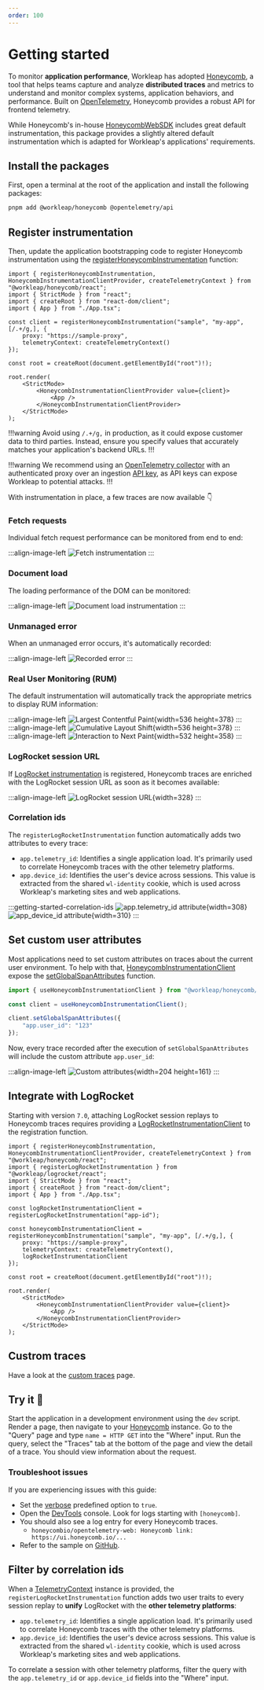 ```yaml
---
order: 100
---
```


# Getting started

To monitor **application performance**, Workleap has adopted [Honeycomb](https://www.honeycomb.io/), a tool that helps teams capture and analyze **distributed traces** and metrics to understand and monitor complex systems, application behaviors, and performance. Built on [OpenTelemetry](https://opentelemetry.io/), Honeycomb provides a robust API for frontend telemetry.

While Honeycomb's in-house [HoneycombWebSDK](https://docs.honeycomb.io/send-data/javascript-browser/honeycomb-distribution/) includes great default instrumentation, this package provides a slightly altered default instrumentation which is adapted for Workleap's applications' requirements. 

## Install the packages

First, open a terminal at the root of the application and install the following packages:

```bash
pnpm add @workleap/honeycomb @opentelemetry/api
```

## Register instrumentation

Then, update the application bootstrapping code to register Honeycomb instrumentation using the [registerHoneycombInstrumentation](./reference/registerHoneycombInstrumentation.md) function:

```tsx !#6-9,15,17 index.tsx
import { registerHoneycombInstrumentation, HoneycombInstrumentationClientProvider, createTelemetryContext } from "@workleap/honeycomb/react";
import { StrictMode } from "react";
import { createRoot } from "react-dom/client";
import { App } from "./App.tsx";

const client = registerHoneycombInstrumentation("sample", "my-app", [/.+/g,], {
    proxy: "https://sample-proxy",
    telemetryContext: createTelemetryContext()
});

const root = createRoot(document.getElementById("root")!);

root.render(
    <StrictMode>
        <HoneycombInstrumentationClientProvider value={client}>
            <App />
        </HoneycombInstrumentationClientProvider>
    </StrictMode>
);
```

!!!warning
Avoid using `/.+/g,` in production, as it could expose customer data to third parties. Instead, ensure you specify values that accurately matches your application's backend URLs.
!!!

!!!warning
We recommend using an [OpenTelemetry collector](https://docs.honeycomb.io/send-data/opentelemetry/collector/) with an authenticated proxy over an ingestion [API key](https://docs.honeycomb.io/get-started/configure/environments/manage-api-keys/#create-api-key), as API keys can expose Workleap to potential attacks.
!!!

With instrumentation in place, a few traces are now available 👇

### Fetch requests

Individual fetch request performance can be monitored from end to end:

:::align-image-left
![Fetch instrumentation](../static/honeycomb/honeycomb-http-get.png)
:::

### Document load

The loading performance of the DOM can be monitored:

:::align-image-left
![Document load instrumentation](../static/honeycomb/honeycomb-document-load.png)
:::

### Unmanaged error

When an unmanaged error occurs, it's automatically recorded:

:::align-image-left
![Recorded error](../static/honeycomb/honeycomb-failing-http-request.png)
:::

### Real User Monitoring (RUM)

The default instrumentation will automatically track the appropriate metrics to display RUM information:

:::align-image-left
![Largest Contentful Paint](../static/honeycomb/honeycomb-lcp.png){width=536 height=378}
:::
:::align-image-left
![Cumulative Layout Shift](../static/honeycomb/honeycomb-cls.png){width=536 height=378}
:::
:::align-image-left
![Interaction to Next Paint](../static/honeycomb/honeycomb-inp.png){width=532 height=358}
:::

### LogRocket session URL

If [LogRocket instrumentation](../logrocket/getting-started.md) is registered, Honeycomb traces are enriched with the LogRocket session URL as soon as it becomes available:

:::align-image-left
![LogRocket session URL](../static/honeycomb/honeycomb-logrocket-session-url.png){width=328}
:::

### Correlation ids

The `registerLogRocketInstrumentation` function automatically adds two attributes to every trace:

- `app.telemetry_id`: Identifies a single application load. It's primarily used to correlate Honeycomb traces with the other telemetry platforms.
- `app.device_id`: Identifies the user's device across sessions. This value is extracted from the shared `wl-identity` cookie, which is used across Workleap's marketing sites and web applications.

:::getting-started-correlation-ids
![app.telemetry_id attribute](../static/honeycomb/honeycomb-telemetry-id.png){width=308}
![app_device_id attribute](../static/honeycomb/honeycomb-device-id.png){width=310}
:::

## Set custom user attributes

Most applications need to set custom attributes on traces about the current user environment. To help with that, [HoneycombInstrumentationClient](./reference/HoneycombInstrumentationClient.md) expose the [setGlobalSpanAttributes](./reference/HoneycombInstrumentationClient.md#register-global-attributes) function.

```ts !#5-7
import { useHoneycombInstrumentationClient } from "@workleap/honeycomb/react";

const client = useHoneycombInstrumentationClient();

client.setGlobalSpanAttributes({
    "app.user_id": "123"
});
```

Now, every trace recorded after the execution of `setGlobalSpanAttributes` will include the custom attribute `app.user_id`:

:::align-image-left
![Custom attributes](../static/honeycomb/honeycomb-custom-attributes.png){width=204 height=161}
:::

## Integrate with LogRocket

Starting with version `7.0`, attaching LogRocket session replays to Honeycomb traces requires providing a [LogRocketInstrumentationClient](https://workleap.github.io/wl-telemetry/logrocket/reference/logrocketinstrumentationclient) to the registration function.

```tsx !#7,12
import { registerHoneycombInstrumentation, HoneycombInstrumentationClientProvider, createTelemetryContext } from "@workleap/honeycomb/react";
import { registerLogRocketInstrumentation } from "@workleap/logrocket/react";
import { StrictMode } from "react";
import { createRoot } from "react-dom/client";
import { App } from "./App.tsx";

const logRocketInstrumentationClient = registerLogRocketInstrumentation("app-id");

const honeycombInstrumentationClient = registerHoneycombInstrumentation("sample", "my-app", [/.+/g,], {
    proxy: "https://sample-proxy",
    telemetryContext: createTelemetryContext(),
    logRocketInstrumentationClient
});

const root = createRoot(document.getElementById("root")!);

root.render(
    <StrictMode>
        <HoneycombInstrumentationClientProvider value={client}>
            <App />
        </HoneycombInstrumentationClientProvider>
    </StrictMode>
);
```

## Custrom traces

Have a look at the [custom traces](./custom-traces.md) page.

## Try it :rocket:

Start the application in a development environment using the `dev` script. Render a page, then navigate to your [Honeycomb](https://ui.honeycomb.io/) instance. Go to the "Query" page and type `name = HTTP GET` into the "Where" input. Run the query, select the "Traces" tab at the bottom of the page and view the detail of a trace. You should view information about the request.

### Troubleshoot issues

If you are experiencing issues with this guide:

- Set the [verbose](./reference/registerHoneycombInstrumentation.md#verbose) predefined option to `true`.
- Open the [DevTools](https://developer.chrome.com/docs/devtools/) console. Look for logs starting with `[honeycomb]`.
- You should also see a log entry for every Honeycomb traces.
    - `honeycombio/opentelemetry-web: Honeycomb link: https://ui.honeycomb.io/...`
- Refer to the sample on [GitHub](https://github.com/workleap/wl-telemetry/tree/main/samples/honeycomb).

## Filter by correlation ids

When a [TelemetryContext](./reference/createTelemetryContext.md#telemetrycontext) instance is provided, the `registerLogRocketInstrumentation` function adds two user traits to every session replay to **unify** LogRocket with the **other telemetry platforms**:

- `app.telemetry_id`: Identifies a single application load. It's primarily used to correlate Honeycomb traces with the other telemetry platforms.
- `app.device_id`: Identifies the user's device across sessions. This value is extracted from the shared `wl-identity` cookie, which is used across Workleap's marketing sites and web applications.

To correlate a session with other telemetry platforms, filter the query with the `app.telemetry_id` or `app.device_id` fields into the "Where" input.
